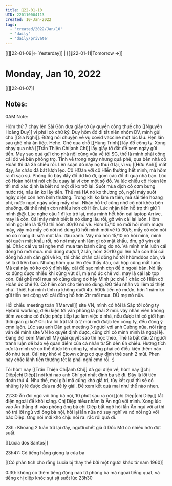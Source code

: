 ```yaml
---
title: 📝22-01-10
UID: 220110004113
created: 10-Jan-2022
tags:
  - 'created/2022/Jan/10'
  - 'daily'
  - 'daily/private'
---
```

[[📝22-01-09|<- Yesterday]] | [[📝22-01-11|Tomorrow ->]]
# Monday, Jan 10, 2022
[[📝22-01-07]]
## Notes:
0AM Note:

Hôm thứ 7 chạy lên Sài Gòn đưa giấy tờ ủy quyền công thuế cho [[Nguyễn Hoàng Duy]] vì phải có chữ ký. Duy hôm đó đi tất niên nhóm DV, mình gửi cho [[Gia Nghi]]. Đứng nói chuyện về vụ covid vaccine một lúc lâu. Hẹn lần sau ghé nhà ăn tiệc. Hehe.
Ghé qua chỗ [[Hùng Trịnh]] lấy đồ công ty. Xong chạy qua nhà [[Trần Thiện Chí|anh Chí]] lấy giấy tờ đất để xem ngày gửi tiền. May sao quà gửi cho nhà nội cũng vừa về tới SG, thế là mình phải công cái đó về bên phòng trọ. TÍnh về trong ngày nhưng quá phê, qua bên nhà cô Hoàn thì đã 3h chiều rồi. Lên soạn đồ này nọ thui ở lại, vì vụ [[Hữu Anh]] mất dạy, ăn cháo đá bát lượn lẹo. Cô HOàn với cô HIền thương hết mình, mà hôm ra đi sạo sự. Phòng ốc bày đầy đồ dơ bỏ đi, gom các đồ đi qua nhà bạn. Lúc cô Hoàn hỏi thì nói chiều quay lại vì còn một số đồ. Và lúc chiều cô Hoàn lên thì mới xác định là biết nó một đi ko trở lại. Suốt mùa dịch cô cơm bưng nước rót, nấu ăn ko lấy tiền. Thế mà HA nó ko thương cô, ngồi máy suốt ngày điện còn hơn bình thường. Trong khi ko làm ra tiền, mà sài tiền hoang phí, nước ngọt ngày uống mấy chai. Nhận hỗ trợ cũng nhờ cô nói khéo bên phường, đã thế nhận còn nhiều hơn cô Hiền. Lúc nhận tiền hỗ trợ thì giữ 1 mình @@.
Lúc nghe câu 1 đi ko trở lại, móa mình hết hồn cái laptop Arrive, may là còn. Cái máy mình biết là nó dùng lâu rồi, gỡ win cài lại luôn. Hôm mình gọi lên là 15/10 thì hôm 30/10 nó về. Hôm 15/10 nó mới hỏi mình mượn máy, vậy mà mấy cô nói nó dùng từ hồi mình mới về từ 30/5, mấy cô còn nói nó có mang đi sửa một lần. đậu xanh. Vậy mà hôn 15/10 nó hỏi mình, mình nói quên mật khẩu rồi, nó nói máy anh làm gì có mật khẩu, đm, gỡ win cài lại. Chắc cái vụ tai nghe mới mua tan bành cũng do nó. Và mình mất luôn cái đồng hồ mới mua. mới dùng được 1,2 lần, hôm 30/10 gọi lên hắn còn hỏi cái đồng hồ anh cần gửi về ko, thì chắc chắn cái đồng hồ tới hhômddos còn, và sẽ là ở trên bàn. Nhưng hôm qua lên đếu thấy đâu, cái hộp cũng mất luôn. Mà cái này nó ko có ý định lấy, cái đế sạc mình còn để ở ngoài bàn. Nó lấy ko dùng được nhiều khi cũng vứt đi, mịa nó ức chế vcl. may là cái lab top còn. Cái ghế mới mua nó cũng dùng dơ hầy Mình ức chế 1 chắc cô Hiền cô Hoàn ức chế 10. Cô hiền còn cho tiền nó dùng. ĐỒ tiểu nhân vô liêm xỉ thiệt chứ. Thiệt hại mình tính ra không dưới 4tr. 500k tiền nó mượn, hơn 1 năm ko gửi tiền net cộng với cái đồng hồ hơn 2tr mới mua. ĐÙ mẹ nó nữa.

Hồi chiều meeting toàn [[Marvell]] site VN, mình có hỏi là Sắp tới công ty Hybrid working, điều kiện tới văn phòng là phải 2 mũi. vậy nhân viên không tiêm vaccine có được phép tiếp tục làm việc ở nhà, nếu được thì có giới hạn thời gian gì ko? Chị trả lời trật lất là 2 mũi mới được lên công ty, đếu đúng ý cmn luôn.
Lúc sau anh Dân set meeting 3 người với anh Cường nữa, nói rằng vấn đề mình site VN ko quyết định được, cũng chỉ có mình mình là ngoại lệ. Đang đợi xem Marvell Mỹ giải quyết sao thì học theo. Thế là bắt đầu 2 người tranh luận để bảo vệ quan điểm của cá nhân từ 5h đến 6h chiều. Hướng tích cực là mình sẽ có thể được lên công ty, nhưng phải có điều kiện thêm nào đó như test. Cái này khó vì Etown cũng có quy định thẻ xanh 2 mũi. Phen này chắc lãnh tiền thưởng tết là phải nghỉ cmn rồi. :)

Tối hôm nay [[Trần Thiện Chí|anh Chí]] đã gọi điện về, hôm nay [[chị Diệp|chị Diệp]] nói khi nào anh Chí gọi nhất định ba sẽ đi. Đây là lời tiên đoán thứ 4. Như thế, mọi giải mã cũng khó giá trị, tùy kết quả thì sẽ có những lý lẽ được đưa ra để lý giải. Để xem kết quả mai như thế nào nhen.

22:30 
Ân đòi ngủ với ông bà nội, 10 phút sau ra nói [[chị Diệp|chị Diệp]] tắt điện ngoài để khỏi sáng. Chị Diệp hiểu nhầm là Ân ngủ với mình. Xong lúc vào Ân thẳng đi vào phòng ông bà chị Diệp bất ngờ hỏi lần Ân ngủ với ai thì nó trả lời ngủ với ông bà nội, hỏi lại lần nữa nó suy nghĩ và nó nói ngủ với bác Diệp. Ông nói mới khó chịu nói ra: rắc rối quá đi.

23h :
Khoảng 2 tuần trở lại đây, người chết già ở Dốc Mơ có nhiều hơn đột suất.

[[Lúcia dos Santos]]

23h47: Có tiếng hắng giọng lạ của ba

[[Có phân tích cho rằng Lucia bị thay thế bởi một người khác từ năm 1960]]


0:30: không có thêm tiếng động nào từ phòng ba má ngoài tiếng quạt, và tiếng chị diệp khóc sụt sịt suốt lúc 23h30